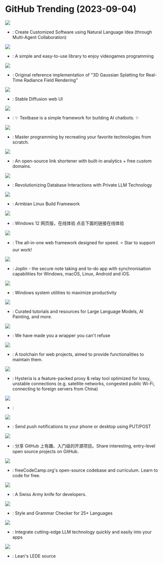 # GitHub Trending (2023-09-04)

![](https://img.shields.io/badge/Python-New%20961-green?style=flat-square&logo=appveyor)
- [](https://github.comundefined): Create Customized Software using Natural Language Idea (through Multi-Agent Collaboration)

![](https://img.shields.io/badge/C-New%2017-green?style=flat-square&logo=appveyor)
- [](https://github.comundefined): A simple and easy-to-use library to enjoy videogames programming

![](https://img.shields.io/badge/Python-New%20108-green?style=flat-square&logo=appveyor)
- [](https://github.comundefined): Original reference implementation of "3D Gaussian Splatting for Real-Time Radiance Field Rendering"

![](https://img.shields.io/badge/Python-New%20243-green?style=flat-square&logo=appveyor)
- [](https://github.comundefined): Stable Diffusion web UI

![](https://img.shields.io/badge/Python-New%20234-green?style=flat-square&logo=appveyor)
- [](https://github.comundefined): ✨ Textbase is a simple framework for building AI chatbots. ✨

![](https://img.shields.io/badge/none-New%20378-green?style=flat-square&logo=appveyor)
- [](https://github.comundefined): Master programming by recreating your favorite technologies from scratch.

![](https://img.shields.io/badge/TypeScript-New%20131-green?style=flat-square&logo=appveyor)
- [](https://github.comundefined): An open-source link shortener with built-in analytics + free custom domains.

![](https://img.shields.io/badge/Python-New%2055-green?style=flat-square&logo=appveyor)
- [](https://github.comundefined): Revolutionizing Database Interactions with Private LLM Technology

![](https://img.shields.io/badge/Shell-New%2047-green?style=flat-square&logo=appveyor)
- [](https://github.comundefined): Armbian Linux Build Framework

![](https://img.shields.io/badge/HTML-New%20135-green?style=flat-square&logo=appveyor)
- [](https://github.comundefined): Windows 12 网页版，在线体验 点击下面的链接在线体验

![](https://img.shields.io/badge/TypeScript-New%20273-green?style=flat-square&logo=appveyor)
- [](https://github.comundefined): The all-in-one web framework designed for speed. ⭐️ Star to support our work!

![](https://img.shields.io/badge/TypeScript-New%2025-green?style=flat-square&logo=appveyor)
- [](https://github.comundefined): Joplin - the secure note taking and to-do app with synchronisation capabilities for Windows, macOS, Linux, Android and iOS.

![](https://img.shields.io/badge/C%23-New%20233-green?style=flat-square&logo=appveyor)
- [](https://github.comundefined): Windows system utilities to maximize productivity

![](https://img.shields.io/badge/none-New%20362-green?style=flat-square&logo=appveyor)
- [](https://github.comundefined): Curated tutorials and resources for Large Language Models, AI Painting, and more.

![](https://img.shields.io/badge/Python-New%2011-green?style=flat-square&logo=appveyor)
- [](https://github.comundefined): We have made you a wrapper you can't refuse

![](https://img.shields.io/badge/Rust-New%20288-green?style=flat-square&logo=appveyor)
- [](https://github.comundefined): A toolchain for web projects, aimed to provide functionalities to maintain them.

![](https://img.shields.io/badge/Go-New%2072-green?style=flat-square&logo=appveyor)
- [](https://github.comundefined): Hysteria is a feature-packed proxy & relay tool optimized for lossy, unstable connections (e.g. satellite networks, congested public Wi-Fi, connecting to foreign servers from China)

![](https://img.shields.io/badge/Lua-New%209-green?style=flat-square&logo=appveyor)
- [](https://github.comundefined): 

![](https://img.shields.io/badge/Go-New%20215-green?style=flat-square&logo=appveyor)
- [](https://github.comundefined): Send push notifications to your phone or desktop using PUT/POST

![](https://img.shields.io/badge/Python-New%20232-green?style=flat-square&logo=appveyor)
- [](https://github.comundefined): 分享 GitHub 上有趣、入门级的开源项目。Share interesting, entry-level open source projects on GitHub.

![](https://img.shields.io/badge/TypeScript-New%20136-green?style=flat-square&logo=appveyor)
- [](https://github.comundefined): freeCodeCamp.org's open-source codebase and curriculum. Learn to code for free.

![](https://img.shields.io/badge/C%23-New%20302-green?style=flat-square&logo=appveyor)
- [](https://github.comundefined): A Swiss Army knife for developers.

![](https://img.shields.io/badge/Java-New%2072-green?style=flat-square&logo=appveyor)
- [](https://github.comundefined): Style and Grammar Checker for 25+ Languages

![](https://img.shields.io/badge/C%23-New%2048-green?style=flat-square&logo=appveyor)
- [](https://github.comundefined): Integrate cutting-edge LLM technology quickly and easily into your apps

![](https://img.shields.io/badge/C-New%2022-green?style=flat-square&logo=appveyor)
- [](https://github.comundefined): Lean's LEDE source

